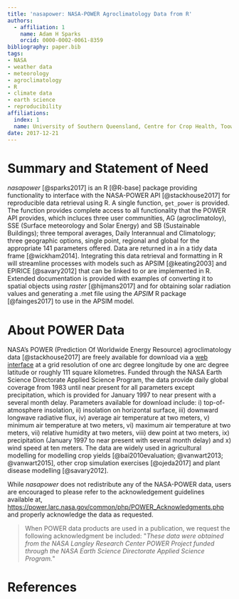 ```yaml
---
title: 'nasapower: NASA-POWER Agroclimatology Data from R'
authors:
  - affiliation: 1
    name: Adam H Sparks
    orcid: 0000-0002-0061-8359
bibliography: paper.bib
tags:
- NASA
- weather data
- meteorology
- agroclimatology
- R
- climate data
- earth science
- reproducibility
affiliations:
  index: 1
  name: University of Southern Queensland, Centre for Crop Health, Toowoomba Queensland 4350, Australia
date: 2017-12-21
---
```


# Summary and Statement of Need

_nasapower_ [@sparks2017] is an R [@R-base] package providing functionality to
interface with the NASA-POWER API [@stackhouse2017] for reproducible data
retrieval using R. A single function, `get_power` is provided. The function
provides complete access to all functionality that the POWER API provides, which
incluces three user communities, AG (agroclimatoloy), SSE (Surface meteorology
and Solar Energy) and SB (Sustainable Buildings); three temporal averages, Daily
Interannual and Climatology; three geographic options, single point, regional
and global for the appropriate 141 parameters offered. Data are returned in a
in a tidy data frame [@wickham2014]. Integrating this data retrieval and
formatting in R will streamline processes with models such as APSIM
[@keating2003] and EPIRICE [@savary2012] that can be linked to or are
implemented in R. Extended documentation is provided with examples of
converting it to spatial objects using _raster_ [@hijmans2017] and for obtaining solar radiation values
and generating a .met file using the _APSIM_ R package [@fainges2017] to use in
the APSIM model.

# About POWER Data

NASA’s POWER (Prediction Of Worldwide Energy Resource) agroclimatology data
[@stackhouse2017] are freely available for download via a
[web interface](https://power.larc.nasa.gov/cgi-bin/agro.cgi?email=agroclim@larc.nasa.gov)
at a grid resolution of one arc degree longitude by one arc degree latitude or
roughly 111 square kilometres. Funded through the NASA Earth Science Directorate
Applied Science Program, the data provide daily global coverage from 1983 until
near present for all parameters except precipitation, which is provided for
January 1997 to near present with a several month delay. Parameters available
for download include: i) top-of-atmosphere insolation, ii) insolation on
horizontal surface, iii) downward longwave radiative flux, iv) average air
temperature at two meters, v) minimum air temperature at two meters, vi) maximum
air temperature at two meters, vii) relative humidity at two meters, viii) dew
point at two meters, ix) precipitation (January 1997 to near present with
several month delay) and x) wind speed at ten meters. The data are widely used
in agricultural modelling for modelling crop yields [@bai2010evaluation;
@vanwart2013; @vanwart2015], other crop simulation exercises [@ojeda2017] and
plant disease modelling [@savary2012].

While _nasapower_ does not redistribute any of the NASA-POWER data, users are
encouraged to please refer to the acknowledgement guidelines available at, <https://power.larc.nasa.gov/common/php/POWER_Acknowledgments.php> and
properly acknowledge the data as requested.

> When POWER data products are used in a publication, we request the following
acknowledgment be included: "_These data were obtained from the NASA Langley
Research Center POWER Project funded through the NASA Earth Science Directorate
Applied Science Program._"

# References
